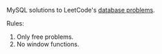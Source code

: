 MySQL solutions to LeetCode's [database problems](https://leetcode.com/problemset/database/).

Rules:

1. Only free problems.
2. No window functions.
